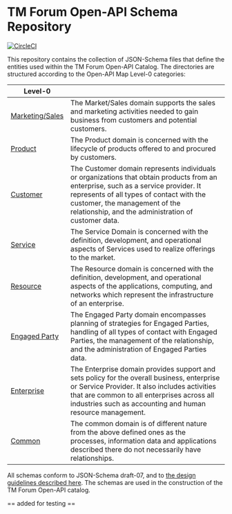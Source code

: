 # TM Forum Open-API Schema Repository

[![CircleCI](https://circleci.com/gh/tmforum-rand/schemas/tree/633-Shopping-Cart-Jacob.svg?style=svg&circle-token=efc967e5159faf9707fbd848f75b8f199f6a56c4)](https://circleci.com/gh/tmforum-rand/schemas/tree/633-Shopping-Cart-Jacob)

This repository contains the collection of JSON-Schema files that define the entities used within the TM Forum Open-API Catalog. The directories are structured according to the Open-API Map Level-0 categories:

| Level-0 |  |
|-----------------|---|
| [Marketing/Sales](https://github.com/tmforum-rand/schemas/tree/master/MarketingSales) | The Market/Sales domain supports the sales and marketing activities needed to gain business from customers and potential customers. |
| [Product](https://github.com/tmforum-rand/schemas/tree/master/Product/) | The Product domain is concerned with the lifecycle of products offered to and procured by customers. |
| [Customer](https://github.com/tmforum-rand/schemas/tree/master/Customer) | The Customer domain represents individuals or organizations that obtain products from an enterprise, such as a service provider. It represents of all types of contact with the customer, the management of the relationship, and the administration of customer data. |
| [Service](https://github.com/tmforum-rand/schemas/tree/master/Service) | The Service Domain is concerned with the definition, development, and operational aspects of Services used to realize offerings to the market. |
| [Resource](https://github.com/tmforum-rand/schemas/tree/master/Resource) | The Resource domain is concerned with the definition, development, and operational aspects of the applications, computing, and networks which represent the infrastructure of an enterprise. |
| [Engaged Party](https://github.com/tmforum-rand/schemas/tree/master/EngagedParty) | The Engaged Party domain encompasses planning of strategies for Engaged Parties, handling of all types of contact with Engaged Parties, the management of the relationship, and the administration of Engaged Parties data. |
| [Enterprise](https://github.com/tmforum-rand/schemas/tree/master/Enterprise) | The Enterprise domain provides support and sets policy for the overall business, enterprise or Service Provider. It also includes activities that are common to all enterprises across all industries such as accounting and human resource management. |
| [Common](https://github.com/tmforum-rand/schemas/tree/master/Common) | The common domain is of different nature from the above defined ones as the processes, information data and applications described there do not necessarily have relationships. |

All schemas conform to JSON-Schema draft-07, and to [the design guidelines described here](https://github.com/tmforum-rand/schemas/blob/master/dev/README.md). The schemas are used in the construction of the TM Forum Open-API catalog.

== added for testing ==
